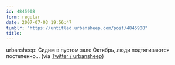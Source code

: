 ```yaml
---
id: 4845908
form: regular
date: 2007-07-03 19:56:47
tumblr: "https://untitled.urbansheep.com/post/4845908"
title:
---
```


<p>urbansheep: Сидим в пустом зале Октябрь, люди подтягиваются постепенно&hellip; (via <a href="http://twitter.com/urbansheep/statuses/132562932">Twitter / urbansheep</a>)</p>

